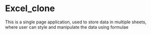 # Excel_clone
This is a single page application, used to store data in multiple sheets, where user can style and manipulate the data using formulae
